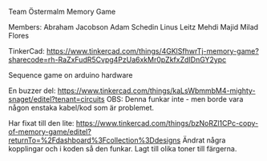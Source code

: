 Team Östermalm
Memory Game

Members:
Abraham Jacobson
Adam Schedin
Linus Leitz
Mehdi Majid
Milad Flores

TinkerCad: https://www.tinkercad.com/things/4GKlSfhwrTj-memory-game?sharecode=rh-RaZxFudR5Cvpg4PzUa6xkMr0pZkfxZdIDnGY2ypc


Sequence game on arduino hardware

En buzzer del: https://www.tinkercad.com/things/kaLsWbmmbM4-mighty-snaget/editel?tenant=circuits
OBS: Denna funkar inte - men borde vara någon enstaka kabel/kod som är problemet.

Har fixat till den lite: https://www.tinkercad.com/things/bzNoRZl1CPc-copy-of-memory-game/editel?returnTo=%2Fdashboard%3Fcollection%3Ddesigns
Ändrat några kopplingar och i koden så den funkar. Lagt till olika toner till färgerna.
